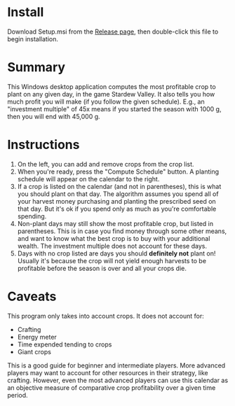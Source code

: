 # Install

Download Setup.msi from the [Release page](https://github.com/mschult2/StardewCropCalculator/releases), then double-click this file to begin installation.

# Summary

This Windows desktop application computes the most profitable crop to plant on any given day, in the game Stardew Valley.
It also tells you how much profit you will make (if you follow the given schedule). E.g., an "investment multiple" of 45x means if you started the season with 1000 g, then you will end with 45,000 g.

# Instructions

1. On the left, you can add and remove crops from the crop list.
1. When you're ready, press the "Compute Schedule" button. A planting schedule will appear on the calendar to the right.
1. If a crop is listed on the calendar (and not in parentheses), this is what you should plant on that day. The algorithm assumes you spend all of your harvest money purchasing and planting the prescribed seed on that day. But it's ok if you spend only as much as you're comfortable spending.
1. Non-plant days may still show the most profitable crop, but listed in parentheses. This is in case you find money through some other means, and want to know what the best crop is to buy with your additional wealth. The investment multiple does not account for these days.
1. Days with no crop listed are days you should **definitely not** plant on! Usually it's because the crop will not yield enough harvests to be profitable before the season is over and all your crops die. 

# Caveats

This program only takes into account crops. It does not account for:
* Crafting
* Energy meter
* Time expended tending to crops
* Giant crops


This is a good guide for beginner and intermediate players. More advanced players may want to account for other resources in their strategy, like crafting.  However, even the most advanced players can use this calendar as an objective measure of comparative crop profitability over a given time period.
